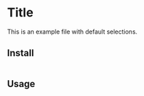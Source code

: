 # Title

This is an example file with default selections.

## Install

```
```

## Usage

```python 06_train_triplet_siamese.py --train_list
```

